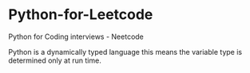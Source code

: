 # Python-for-Leetcode

Python for Coding interviews - Neetcode

Python is a dynamically typed language this means the variable type is determined only at run time.
